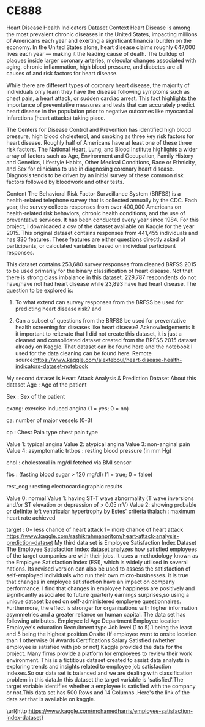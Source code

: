 # CE888
Heart Disease Health Indicators Dataset
Context
Heart Disease is among the most prevalent chronic diseases in the United States, impacting millions of Americans each year and exerting a significant financial burden on the economy. In the United States alone, heart disease claims roughly 647,000 lives each year — making it the leading cause of death. The buildup of plaques inside larger coronary arteries, molecular changes associated with aging, chronic inflammation, high blood pressure, and diabetes are all causes of and risk factors for heart disease.

While there are different types of coronary heart disease, the majority of individuals only learn they have the disease following symptoms such as chest pain, a heart attack, or sudden cardiac arrest. This fact highlights the importance of preventative measures and tests that can accurately predict heart disease in the population prior to negative outcomes like myocardial infarctions (heart attacks) taking place.

The Centers for Disease Control and Prevention has identified high blood pressure, high blood cholesterol, and smoking as three key risk factors for heart disease. Roughly half of Americans have at least one of these three risk factors. The National Heart, Lung, and Blood Institute highlights a wider array of factors such as Age, Environment and Occupation, Family History and Genetics, Lifestyle Habits, Other Medical Conditions, Race or Ethnicity, and Sex for clinicians to use in diagnosing coronary heart disease. Diagnosis tends to be driven by an initial survey of these common risk factors followed by bloodwork and other tests.

Content
The Behavioral Risk Factor Surveillance System (BRFSS) is a health-related telephone survey that is collected annually by the CDC. Each year, the survey collects responses from over 400,000 Americans on health-related risk behaviors, chronic health conditions, and the use of preventative services. It has been conducted every year since 1984. For this project, I downloaded a csv of the dataset available on Kaggle for the year 2015. This original dataset contains responses from 441,455 individuals and has 330 features. These features are either questions directly asked of participants, or calculated variables based on individual participant responses.

This dataset contains 253,680 survey responses from cleaned BRFSS 2015 to be used primarily for the binary classification of heart disease. Not that there is strong class imbalance in this dataset. 229,787 respondents do not have/have not had heart disease while 23,893 have had heart disease. The question to be explored is:

1. To what extend can survey responses from the BRFSS be used for predicting heart disease risk?
and

2. Can a subset of questions from the BRFSS be used for preventative health screening for diseases like heart disease?
Acknowledgements
It it important to reiterate that I did not create this dataset, it is just a cleaned and consolidated dataset created from the BRFSS 2015 dataset already on Kaggle. That dataset can be found here and the notebook I used for the data cleaning can be found here.
Remote source:https://www.kaggle.com/alexteboul/heart-disease-health-indicators-dataset-notebook

My second dataset is
Heart Attack Analysis & Prediction Dataset
About this dataset
Age : Age of the patient

Sex : Sex of the patient

exang: exercise induced angina (1 = yes; 0 = no)

ca: number of major vessels (0-3)

cp : Chest Pain type chest pain type

Value 1: typical angina
Value 2: atypical angina
Value 3: non-anginal pain
Value 4: asymptomatic
trtbps : resting blood pressure (in mm Hg)

chol : cholestoral in mg/dl fetched via BMI sensor

fbs : (fasting blood sugar > 120 mg/dl) (1 = true; 0 = false)

rest_ecg : resting electrocardiographic results

Value 0: normal
Value 1: having ST-T wave abnormality (T wave inversions and/or ST elevation or depression of > 0.05 mV)
Value 2: showing probable or definite left ventricular hypertrophy by Estes' criteria
thalach : maximum heart rate achieved

target : 0= less chance of heart attack 1= more chance of heart attack
https://www.kaggle.com/rashikrahmanpritom/heart-attack-analysis-prediction-dataset
My third data set is
Employee Satisfaction Index Dataset
The Employee Satisfaction Index dataset analyzes how satisfied employees of the target companies are with their jobs. It uses a methodology known as the Employee Satisfaction Index (ESI), which is widely utilised in several nations. Its revised version can also be used to assess the satisfaction of self-employed individuals who run their own micro-businesses.
it is true that changes in employee satisfaction have an impact on company performance. I find that changes in employee happiness are positively and significantly associated to future quarterly earnings surprises,so using a unique dataset based on self-administered employee questionnaires. Furthermore, the effect is stronger for organisations with higher information asymmetries and a greater reliance on human capital.
The data set has following attributes.
Employee Id
 Age
 Department
 Employee location
 Employee's education
 Recruitment type
 Job level (1 to 5).1 being the least and 5 being the highest position
 Onsite (If employee went to onsite location than 1 otherwise 0)
 Awards
 Certifications
 Salary
 Satisfied (whether employee is satisfied with job or not)
 Kaggle provided the data for the project. Many firms provide a platform for employees to review their work environment. This is a fictitious dataset created to assist data analysts in exploring trends and insights related to employee job satisfaction indexes.So our data set is balanced and we are dealing with classification problem in this data.In this dataset the target variable is 'satisfied'.The target variable identifies whether a employee is satisfied with the company or not.This data set has 500 Rows and 14 Columns .Here's the link of the data set that is available on kaggle.

\url{http:https://www.kaggle.com/mohamedharris/employee-satisfaction-index-dataset}
